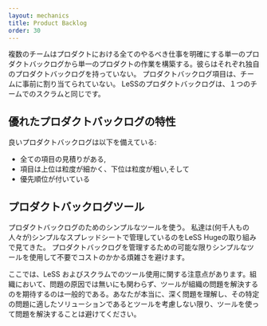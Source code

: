 ```yaml
---
layout: mechanics
title: Product Backlog
order: 30
---
```


<!---
Multiple teams building a single product work from a **single** Product Backlog that defines all of the work to be done on the product. They do not each have their own Product Backlog. Product Backlog Items are not pre-assigned to the teams. The LeSS Product Backlog is the same as in a one-team Scrum environment.
--->
複数のチームはプロダクトにおける全てのやるべき仕事を明確にする単一のプロダクトバックログから単一のプロダクトの作業を構築する。彼らはそれぞれ独自のプロダクトバックログを持っていない。
プロダクトバックログ項目は、チームに事前に割り当てられていない。
LeSSのプロダクトバックログは、１つのチームでのスクラムと同じです。
<!---
## Properties of a good Product Backlog
--->
## 優れたプロダクトバックログの特性

<!---
A good Product Backlog must:
--->
良いプロダクトバックログは以下を備えている:

<!---
* have estimates for all items,
* have finer grained items at the top and coarser grained items further down, and
* be prioritized.
--->
* 全ての項目の見積りがある,
* 項目は上位は粒度が細かく、下位は粒度が粗い,そして
* 優先順位が付いている

<!---
## Product Backlog tools
--->
## プロダクトバックログツール

<!---
Use simple tools for the Product Backlog. We've seen LeSS Huge initiatives (with thousands of people) manage the Product Backlog with a simple spreadsheet. Avoid unnecessary and costly complication by using the simplest tools possible for managing the Product Backlog.
--->
プロダクトバックログのためのシンプルなツールを使う。
私達は(何千人もの人々が)シンプルなスプレッドシートで管理しているのをLeSS Hugeの取り組みで見てきた。
プロダクトバックログを管理するための可能な限りシンプルなツールを使用して不要でコストのかかる煩雑さを避けます。
<!---
Here is a side note regarding tool usage in Scrum and in LeSS. It is common for organizations to look for tools to solve their problems even though tools are rarely the cause of the problem. Avoid solving problems with tools unless you truly, deeply understand the problem and consider a tool to be the the right solution for that particular problem.
--->
ここでは、LeSS およびスクラムでのツール使用に関する注意点があります。組織において、問題の原因では無いにも関わらず、ツールが組織の問題を解決するのを期待するのは一般的である。あなたが本当に、深く問題を理解し、その特定の問題に適したソリューションであるとツールを考慮しない限り、ツールを使って問題を解決することは避けてください。


